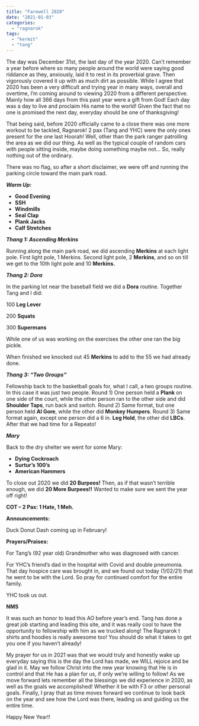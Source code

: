 ```yaml
---
title: "Farewell 2020"
date: "2021-01-03"
categories: 
  - "ragnarok"
tags: 
  - "kermit"
  - "tang"
---
```


The day was December 31st, the last day of the year 2020. Can’t remember a year before where so many people around the world were saying good riddance as they, anxiously, laid it to rest in its proverbial grave. Then vigorously covered it up with as much dirt as possible. While I agree that 2020 has been a very difficult and trying year in many ways, overall and overtime, I’m coming around to viewing 2020 from a different perspective. Mainly how all 366 days from this past year were a gift from God! Each day was a day to live and proclaim His name to the world! Given the fact that no one is promised the next day, everyday should be one of thanksgiving!

That being said, before 2020 officially came to a close there was one more workout to be tackled, Ragnarok! 2 pax (Tang and YHC) were the only ones present for the one last Hoorah! Well, other than the park ranger patrolling the area as we did our thing. As well as the typical couple of random cars with people sitting inside, maybe doing something maybe not… So, really nothing out of the ordinary.

There was no flag, so after a short disclaimer, we were off and running the parking circle toward the main park road.

_**Warm Up:**_

- **Good Evening**
- **SSH**
- **Windmills**
- **Seal Clap**
- **Plank Jacks**
- **Calf Stretches**

_**Thang 1: Ascending Merkins**_

Running along the main park road, we did ascending **Merkins** at each light pole. First light pole, 1 Merkins. Second light pole, 2 **Merkins**, and so on till we get to the 10th light pole and 10 **Merkins.**

_**Thang 2: Dora**_

In the parking lot near the baseball field we did a **Dora** routine. Together Tang and I did:

100 **Leg Lever**

200 **Squats**

300 **Supermans**

While one of us was working on the exercises the other one ran the big pickle.

When finished we knocked out 45 **Merkins** to add to the 55 we had already done.

_**Thang 3: “Two Groups”**_

Fellowship back to the basketball goals for, what I call, a two groups routine. In this case it was just two people. Round 1) One person held a **Plank** on one side of the court, while the other person ran to the other side and did **Shoulder Taps**, run back and switch. Round 2) Same format, but one person held **Al Gore**, while the other did **Monkey Humpers**. Round 3) Same format again, except one person did a 6 in. **Leg Hold**, the other did **LBCs**. After that we had time for a Repeato!

_**Mary**_

Back to the dry shelter we went for some Mary:

- **Dying Cockroach**
- **Surtur’s 100’s**
- **American Hammers**

To close out 2020 we did **20 Burpees!** Then, as if that wasn’t terrible enough, we did **20 More Burpees!!** Wanted to make sure we sent the year off right!

**COT – 2 Pax: 1 Hate, 1 Meh.**

**Announcements:**

Duck Donut Dash coming up in February!

**Prayers/Praises:**

For Tang’s (92 year old) Grandmother who was diagnosed with cancer.

For YHC’s friend’s dad in the hospital with Covid and double pneumonia. That day hospice care was brought in, and we found out today (1/02/21) that he went to be with the Lord. So pray for continued comfort for the entire family.

YHC took us out.

**NMS**

It was such an honor to lead this AO before year’s end. Tang has done a great job starting and leading this site, and it was really cool to have the opportunity to fellowship with him as we trucked along! The Ragnarok t shirts and hoodies is really awesome too! You should do what it takes to get you one if you haven’t already!

My prayer for us in 2021 was that we would truly and honestly wake up everyday saying this is the day the Lord has made, we WILL rejoice and be glad in it. May we follow Christ into the new year knowing that He is in control and that He has a plan for us, if only we’re willing to follow! As we move forward lets remember all the blessings we did experience in 2020, as well as the goals we accomplished! Whether it be with F3 or other personal goals. Finally, I pray that as time moves forward we continue to look back on the year and see how the Lord was there, leading us and guiding us the entire time.

Happy New Year!!
